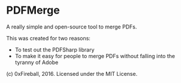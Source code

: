# PDFMerge
A really simple and open-source tool to merge PDFs.


This was created for two reasons:
- To test out the PDFSharp library
- To make it easy for people to merge PDFs without falling into the tyranny of Adobe

(c) 0xFireball, 2016.
Licensed under the MIT License.
